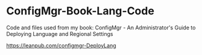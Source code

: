 # ConfigMgr-Book-Lang-Code
Code and files used from my book: ConfigMgr - An Administrator's Guide to Deploying Language and Regional Settings

https://leanpub.com/configmgr-DeployLang
